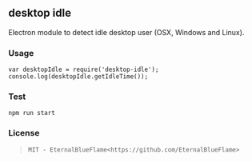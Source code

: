 ## desktop idle

Electron module to detect idle desktop user (OSX, Windows and Linux).

### Usage
```
var desktopIdle = require('desktop-idle');
console.log(desktopIdle.getIdleTime());
```

### Test

```
npm run start
```

### License

> `MIT - EternalBlueFlame<https://github.com/EternalBlueFlame>`